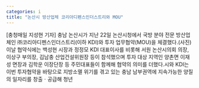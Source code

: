 ```yaml
---
categories: i
title: "논산시 방산업체 코리아디펜스인더스트리와 MOU"
---
```

[충청매일 지성현 기자] 충남 논산시가 지난 22일 논산시청에서 국방 분야 전문 방산업체인 ㈜코리아디펜스인더스트리(이하 KDI)와 투자 업무협약(MOU)을 체결했다.(사진)이날 협약식에는 백성현 시장과 정정모 KDI 대표이사를 비롯해 서원 논산시의회 의장, 이상구 부의장, 김남충 산업건설위원장 등이 참석했으며 투자 대상 지역인 양촌면 이재성 면장과 김학운 이장단장 등 주민대표들이 함께해 협약의 의미를 더했다.시와 KDI는 이번 투자협약을 바탕으로 지방소멸 위기를 겪고 있는 충남 남부권역에 지속가능한 양질의 일자리를 창출ㆍ공급해 청년